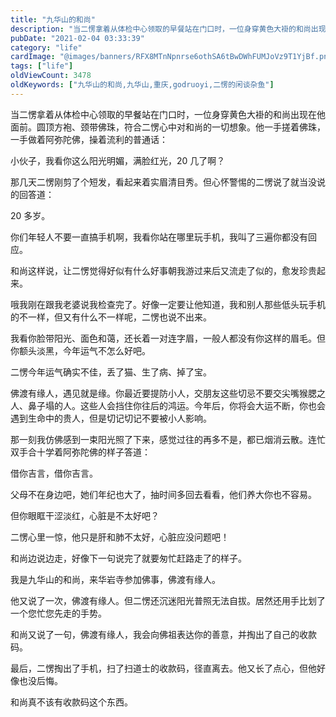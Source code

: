 ```yaml
---
title: "九华山的和尚"
description: "当二愣拿着从体检中心领取的早餐站在门口时，一位身穿黄色大褂的和尚出现在他面前。圆顶方袍、颈带佛珠，符合二愣心中对和尚的一切想象。他一手搓着佛珠，一手做着阿弥陀佛，操着流利的普通话："
pubDate: "2021-02-04 03:33:39"
category: "life"
cardImage: "@images/banners/RFX8MTnNpnrse6othSA6tBwDWhFUMJoVz9T1YjBf.png"
tags: ["life"]
oldViewCount: 3478
oldKeywords: ["九华山的和尚,九华山,重庆,godruoyi,二愣的闲谈杂鱼"]
---
```


当二愣拿着从体检中心领取的早餐站在门口时，一位身穿黄色大褂的和尚出现在他面前。圆顶方袍、颈带佛珠，符合二愣心中对和尚的一切想象。他一手搓着佛珠，一手做着阿弥陀佛，操着流利的普通话：


小伙子，我看你这么阳光明媚，满脸红光，20 几了啊？


那几天二愣刚剪了个短发，看起来着实眉清目秀。但心怀警惕的二愣说了就当没说的回答道：


20 多岁。


你们年轻人不要一直搞手机啊，我看你站在哪里玩手机，我叫了三遍你都没有回应。


和尚这样说，让二愣觉得好似有什么好事朝我游过来后又流走了似的，愈发珍贵起来。


哦我刚在跟我老婆说我检查完了。好像一定要让他知道，我和别人那些低头玩手机的不一样，但又有什么不一样呢，二愣也说不出来。


我看你脸带阳光、面色和蔼，还长着一对连字眉，一般人都没有你这样的眉毛。但你额头淡黑，今年运气不怎么好吧。


二愣今年运气确实不佳，丢了猫、生了病、掉了宝。


佛渡有缘人，遇见就是缘。你最近要提防小人，交朋友这些切忌不要交尖嘴猴腮之人、鼻子塌的人。这些人会挡住你往后的鸿运。今年后，你将会大运不断，你也会遇到生命中的贵人，但是切记切记不要被小人影响。


那一刻我仿佛感到一束阳光照了下来，感觉过往的再多不是，都已烟消云散。连忙双手合十学着阿弥陀佛的样子答道：


借你吉言，借你吉言。


父母不在身边吧，她们年纪也大了，抽时间多回去看看，他们养大你也不容易。


但你眼眶干涩淡红，心脏是不太好吧？


二愣心里一惊，他只是肝和肺不太好，心脏应没问题吧！


和尚边说边走，好像下一句说完了就要匆忙赶路走了的样子。


我是九华山的和尚，来华岩寺参加佛事，佛渡有缘人。


他又说了一次，佛渡有缘人。但二愣还沉迷阳光普照无法自拔。居然还用手比划了一个您忙您先走的手势。


和尚又说了一句，佛渡有缘人，我会向佛祖表达你的善意，并掏出了自己的收款码。


最后，二愣掏出了手机，扫了扫道士的收款码，径直离去。他又长了点心，但他好像也没后悔。


和尚真不该有收款码这个东西。
